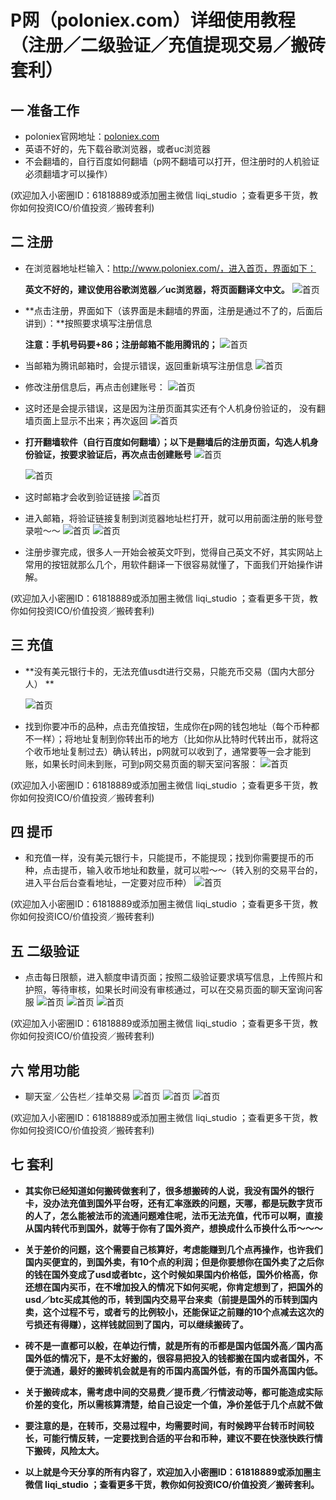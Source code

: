 P网（poloniex.com）详细使用教程（注册／二级验证／充值提现交易／搬砖套利）
=====



一 准备工作
-----
* poloniex官网地址：[poloniex.com](http://www.poloniex.com/)
* 英语不好的，先下载谷歌浏览器，或者uc浏览器
* 不会翻墙的，自行百度如何翻墙（p网不翻墙可以打开，但注册时的人机验证必须翻墙才可以操作）

 (欢迎加入小密圈ID：61818889或添加圈主微信 liqi_studio ；查看更多干货，教你如何投资ICO/价值投资／搬砖套利)


二 注册
----
* 在浏览器地址栏输入：http://www.poloniex.com/，进入首页，界面如下：

   **英文不好的，建议使用谷歌浏览器／uc浏览器，将页面翻译文中文。**
 ![首页](../p网流程/0.png)
 
* **点击注册，界面如下（该界面是未翻墙的界面，注册是通过不了的，后面后讲到）：**按照要求填写注册信息

   **注意：手机号码要+86；注册邮箱不能用腾讯的；**
![首页](../p网流程/2.png)
* 当邮箱为腾讯邮箱时，会提示错误，返回重新填写注册信息
![首页](../p网流程/3.png)
* 修改注册信息后，再点击创建账号：
![首页](../p网流程/4.png)
* 这时还是会提示错误，这是因为注册页面其实还有个人机身份验证的， 没有翻墙页面上显示不出来；再次返回
![首页](../p网流程/5.png)
* **打开翻墙软件（自行百度如何翻墙）；以下是翻墙后的注册页面，勾选人机身份验证，按要求验证后，再次点击创建账号**
![首页](../p网流程/6.png)

  ![首页](../p网流程/7.png)
* 这时邮箱才会收到验证链接
  ![首页](../p网流程/8.png)
* 进入邮箱，将验证链接复制到浏览器地址栏打开，就可以用前面注册的账号登录啦～～
  ![首页](../p网流程/9.png)
  ![首页](../p网流程/10.png)
* 注册步骤完成，很多人一开始会被英文吓到，觉得自己英文不好，其实网站上常用的按钮就那么几个，用软件翻译一下很容易就懂了，下面我们开始操作讲解。

 (欢迎加入小密圈ID：61818889或添加圈主微信 liqi_studio ；查看更多干货，教你如何投资ICO/价值投资／搬砖套利)
 
三 充值
-----
* **没有美元银行卡的，无法充值usdt进行交易，只能充币交易（国内大部分人） **

  ![首页](../p网流程/11.png)
* 找到你要冲币的品种，点击充值按钮，生成你在p网的钱包地址（每个币种都不一样）；将地址复制到你转出币的地方（比如你从比特时代转出币，就将这个收币地址复制过去）确认转出，p网就可以收到了，通常要等一会才能到账，如果长时间未到账，可到p网交易页面的聊天室问客服：
  ![首页](../p网流程/12.png)

 (欢迎加入小密圈ID：61818889或添加圈主微信 liqi_studio ；查看更多干货，教你如何投资ICO/价值投资／搬砖套利)

四 提币
----
* 和充值一样，没有美元银行卡，只能提币，不能提现；找到你需要提币的币种，点击提币，输入收币地址和数量，就可以啦～～（转入别的交易平台的，进入平台后台查看地址，一定要对应币种）
  ![首页](../p网流程/13.png)
 
 (欢迎加入小密圈ID：61818889或添加圈主微信 liqi_studio ；查看更多干货，教你如何投资ICO/价值投资／搬砖套利)

五 二级验证
-----
* 点击每日限额，进入额度申请页面；按照二级验证要求填写信息，上传照片和护照，等待审核，如果长时间没有审核通过，可以在交易页面的聊天室询问客服
![首页](../p网流程/14.png)
![首页](../p网流程/15.png)
![首页](../p网流程/16.png)

 (欢迎加入小密圈ID：61818889或添加圈主微信 liqi_studio ；查看更多干货，教你如何投资ICO/价值投资／搬砖套利)
 
六 常用功能
-----
* 聊天室／公告栏／挂单交易
![首页](../p网流程/17.png)
![首页](../p网流程/18.png)
![首页](../p网流程/19.png)

 (欢迎加入小密圈ID：61818889或添加圈主微信 liqi_studio ；查看更多干货，教你如何投资ICO/价值投资／搬砖套利)

七 套利
-----

* **其实你已经知道如何搬砖做套利了，很多想搬砖的人说，我没有国外的银行卡，没办法充值到国外平台呀，还有汇率涨跌的问题，天哪，都是玩数字货币的人了，怎么能被法币的流通问题难住呢，法币无法充值，代币可以啊，直接从国内转代币到国外，就等于你有了国外资产，想换成什么币换什么币～～～**

* **关于差价的问题，这个需要自己核算好，考虑能赚到几个点再操作，也许我们国内买便宜的，到国外卖，有10个点的利润；但是你要想你在国外卖了之后你的钱在国外变成了usd或者btc，这个时候如果国内价格低，国外价格高，你还想在国内买币，在不增加投入的情况下如何买呢，你肯定想到了，把国外的usd／btc买成其他的币，转到国内交易平台来卖（前提是国外的币转到国内卖，这个过程不亏，或者亏的比例较小，还能保证之前赚的10个点减去这次的亏损还有得赚），这样钱就回到了国内，可以继续搬砖了。**

* **砖不是一直都可以般，在单边行情，就是所有的币都是国内低国外高／国内高国外低的情况下，是不太好搬的，很容易把投入的钱都搬在国内或者国外，不便于流通，最好的搬砖机会就是有的币国内高国外低，有的币国外高国内低。**

* **关于搬砖成本，需考虑中间的交易费／提币费／行情波动等，都可能造成实际价差的变化，所以需核算清楚，给自己设定一个值，净价差低于几个点就不做**

* **要注意的是，在转币，交易过程中，均需要时间，有时候跨平台转币时间较长，可能行情反转，一定要找到合适的平台和币种，建议不要在快涨快跌行情下搬砖，风险太大。**
* **以上就是今天分享的所有内容了，欢迎加入小密圈ID：61818889或添加圈主微信 liqi_studio ；查看更多干货，教你如何投资ICO/价值投资／搬砖套利。**


